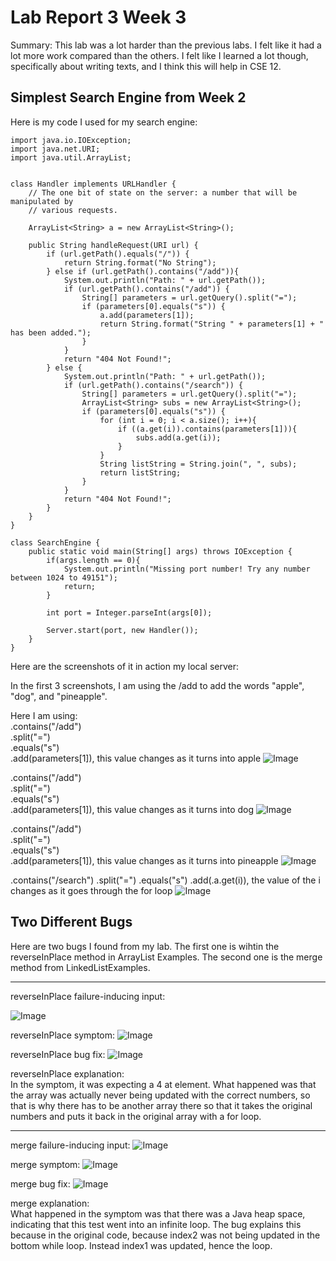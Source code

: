 # Lab Report 3 Week 3

Summary: This lab was a lot harder than the previous labs. I felt like it had a lot more work compared than the others. I felt like I learned a lot though, specifically about writing texts, and I think this will help in CSE 12.

## Simplest Search Engine from Week 2

Here is my code I used for my search engine:

    import java.io.IOException;
    import java.net.URI;
    import java.util.ArrayList;


    class Handler implements URLHandler {
        // The one bit of state on the server: a number that will be manipulated by
        // various requests.

        ArrayList<String> a = new ArrayList<String>();

        public String handleRequest(URI url) {
            if (url.getPath().equals("/")) {
                return String.format("No String");
            } else if (url.getPath().contains("/add")){
                System.out.println("Path: " + url.getPath());
                if (url.getPath().contains("/add")) {
                    String[] parameters = url.getQuery().split("=");
                    if (parameters[0].equals("s")) {
                        a.add(parameters[1]);
                        return String.format("String " + parameters[1] + " has been added.");
                    }
                }
                return "404 Not Found!";
            } else {
                System.out.println("Path: " + url.getPath());
                if (url.getPath().contains("/search")) {
                    String[] parameters = url.getQuery().split("=");
                    ArrayList<String> subs = new ArrayList<String>();
                    if (parameters[0].equals("s")) {
                        for (int i = 0; i < a.size(); i++){
                            if ((a.get(i)).contains(parameters[1])){
                                subs.add(a.get(i));
                            }
                        }
                        String listString = String.join(", ", subs);
                        return listString;
                    }
                }
                return "404 Not Found!";
            }
        }
    }

    class SearchEngine {
        public static void main(String[] args) throws IOException {
            if(args.length == 0){
                System.out.println("Missing port number! Try any number between 1024 to 49151");
                return;
            }

            int port = Integer.parseInt(args[0]);

            Server.start(port, new Handler());
        }
    }

Here are the screenshots of it in action my local server:

In the first 3 screenshots, I am using the /add to add the words "apple", "dog", and "pineapple".

Here I am using:  
.contains("/add")  
.split("=")  
.equals("s")  
.add(parameters[1]), this value changes as it turns into apple
![Image](apple.png)

.contains("/add")  
.split("=")  
.equals("s")  
.add(parameters[1]), this value changes as it turns into dog
![Image](dog.png)

.contains("/add")  
.split("=")  
.equals("s")  
.add(parameters[1]), this value changes as it turns into pineapple
![Image](pineapple.png)

.contains("/search")
.split("=")
.equals("s")
.add(.a.get(i)), the value of the i changes as it goes through the for loop
![Image](query.png)  
  
    
## Two Different Bugs
Here are two bugs I found from my lab. The first one is wihtin the reverseInPlace method in ArrayList Examples. The second one is the merge method from LinkedListExamples.

-----

reverseInPlace failure-inducing input:  

![Image](reverseTest.png)

reverseInPlace symptom:
![Image](reverseSymptoms.png)

reverseInPlace bug fix:
![Image](fixedCode.png)

reverseInPlace explanation:  
In the symptom, it was expecting a 4 at element. What happened was that the array was actually never being updated with the correct numbers, so that is why there has to be another array there so that it takes the original numbers and puts it back in the original array with a for loop.  
  
--------------
  
merge failure-inducing input:
![Image](testMerge.png)

merge symptom:
![Image](symptomMerge.png)

merge bug fix:
![Image](mergeCode.png)

merge explanation:  
What happened in the symptom was that there was a Java heap space, indicating that this test went into an infinite loop. The bug explains this because in the original code, because index2 was not being updated in the bottom while loop. Instead index1 was updated, hence the loop.
